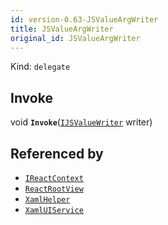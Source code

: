 ```yaml
---
id: version-0.63-JSValueArgWriter
title: JSValueArgWriter
original_id: JSValueArgWriter
---
```


Kind: `delegate`

## Invoke
void **`Invoke`**([`IJSValueWriter`](IJSValueWriter) writer)





## Referenced by
- [`IReactContext`](IReactContext)
- [`ReactRootView`](ReactRootView)
- [`XamlHelper`](XamlHelper)
- [`XamlUIService`](XamlUIService)
